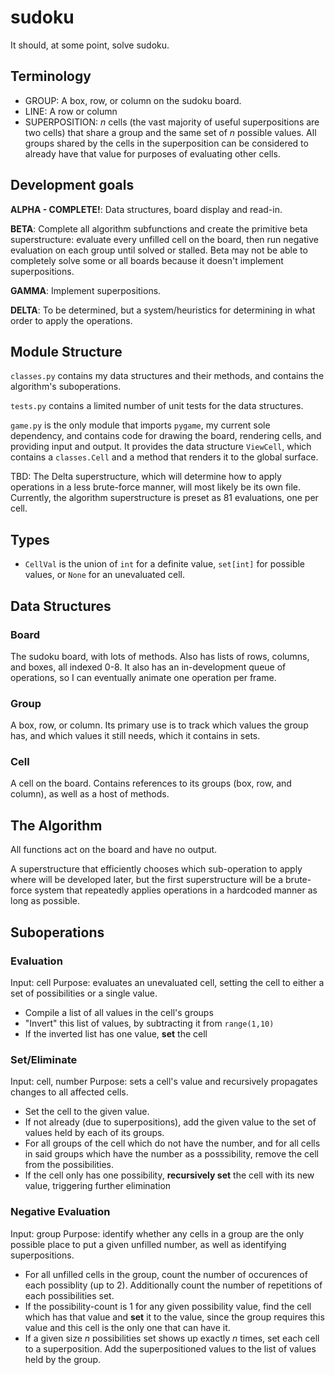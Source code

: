 # sudoku

It should, at some point, solve sudoku.

## Terminology

* GROUP: A box, row, or column on the sudoku board.
* LINE: A row or column
* SUPERPOSITION: *n* cells (the vast majority of useful superpositions are two cells) that share a group and the same set of *n* possible values. All groups shared by the cells in the superposition can be considered to already have that value for purposes of evaluating other cells.

## Development goals

**ALPHA - COMPLETE!**: Data structures, board display and read-in.

**BETA**: Complete all algorithm subfunctions and create the primitive beta superstructure: evaluate every unfilled cell on the board, then run negative evaluation on each group until solved or stalled. Beta may not be able to completely solve some or all boards because it doesn't implement superpositions.

**GAMMA**: Implement superpositions.

**DELTA**: To be determined, but a system/heuristics for determining in what order to apply the operations.

## Module Structure

`classes.py` contains my data structures and their methods, and contains the algorithm's suboperations.

`tests.py` contains a limited number of unit tests for the data structures.

`game.py` is the only module that imports `pygame`, my current sole dependency, and contains code for drawing the board, rendering cells, and providing input and output. It provides the data structure `ViewCell`, which contains a `classes.Cell` and a method that renders it to the global surface.

TBD: The Delta superstructure, which will determine how to apply operations in a less brute-force manner, will most likely be its own file. Currently, the algorithm superstructure is preset as 81 evaluations, one per cell.

## Types
* `CellVal` is the union of `int` for a definite value, `set[int]` for possible values, or `None` for an unevaluated cell.

## Data Structures

### Board
The sudoku board, with lots of methods. Also has lists of rows, columns, and boxes, all indexed 0-8. It also has an in-development queue of operations, so I can eventually animate one operation per frame.

### Group
A box, row, or column. Its primary use is to track which values the group has, and which values it still needs, which it contains in sets.

### Cell
A cell on the board. Contains references to its groups (box, row, and column), as well as a host of methods.

## The Algorithm

All functions act on the board and have no output.

A superstructure that efficiently chooses which sub-operation to apply where will be developed later, but the first superstructure will be a brute-force system that repeatedly applies operations in a hardcoded manner as long as possible.

## Suboperations

### Evaluation
Input: cell
Purpose: evaluates an unevaluated cell, setting the cell to either a set of possibilities or a single value.

* Compile a list of all values in the cell's groups
* "Invert" this list of values, by subtracting it from `range(1,10)`
* If the inverted list has one value, **set** the cell

### Set/Eliminate
Input: cell, number
Purpose: sets a cell's value and recursively propagates changes to all affected cells.

* Set the cell to the given value.
* If not already (due to superpositions), add the given value to the set of values held by each of its groups.
* For all groups of the cell which do not have the number, and for all cells in said groups which have the number as a posssibility, remove the cell from the possibilities.
* If the cell only has one possibility, **recursively set** the cell with its new value, triggering further elimination

### Negative Evaluation
Input: group
Purpose: identify whether any cells in a group are the only possible place to put a given unfilled number, as well as identifying superpositions.

* For all unfilled cells in the group, count the number of occurences of each possiblity (up to 2). Additionally count the number of repetitions of each possibilities set.
* If the possibility-count is 1 for any given possibility value, find the cell which has that value and **set** it to the value, since the group requires this value and this cell is the only one that can have it.
* If a given size *n* possibilities set shows up exactly *n* times, set each cell to a superposition. Add the superpositioned values to the list of values held by the group.